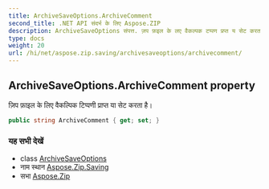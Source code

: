 ```yaml
---
title: ArchiveSaveOptions.ArchiveComment
second_title: .NET API संदर्भ के लिए Aspose.ZIP
description: ArchiveSaveOptions संपत्त. ज़प फ़इल के लए वैकल्पक टप्पण प्रप्त य सेट करत है
type: docs
weight: 20
url: /hi/net/aspose.zip.saving/archivesaveoptions/archivecomment/
---
```

## ArchiveSaveOptions.ArchiveComment property

ज़िप फ़ाइल के लिए वैकल्पिक टिप्पणी प्राप्त या सेट करता है।

```csharp
public string ArchiveComment { get; set; }
```

### यह सभी देखें

* class [ArchiveSaveOptions](../)
* नाम स्थान [Aspose.Zip.Saving](../../archivesaveoptions/)
* सभा [Aspose.Zip](../../../)


